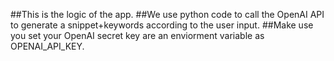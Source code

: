 ##This is the logic of the app.
##We use python code to call the OpenAI API to generate a snippet+keywords according to the user input.
##Make use you set your OpenAI secret key are an enviorment variable as OPENAI_API_KEY.

